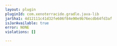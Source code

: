 ```yaml
---
layout: plugin
pluginId: com.xenoterracide.gradle.java-lib
jarSha1: 4d12111c41d32fe606f84e90e9b76ecdb64fd3af
isJarAvailable: true
error: NONE
violations: []

---
```

